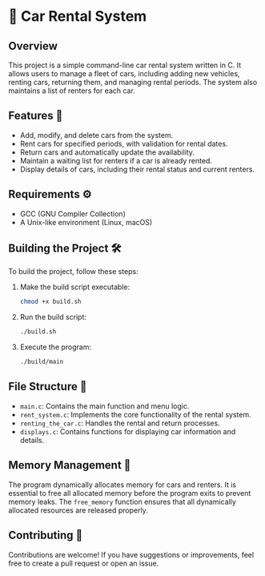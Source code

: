 # 🚗 Car Rental System

## Overview

This project is a simple command-line car rental system written in C. It allows users to manage a fleet of cars, including adding new vehicles, renting cars, returning them, and managing rental periods. The system also maintains a list of renters for each car.

## Features 🌟

- Add, modify, and delete cars from the system.
- Rent cars for specified periods, with validation for rental dates.
- Return cars and automatically update the availability.
- Maintain a waiting list for renters if a car is already rented.
- Display details of cars, including their rental status and current renters.

## Requirements ⚙️

- GCC (GNU Compiler Collection)
- A Unix-like environment (Linux, macOS)

## Building the Project 🛠️

To build the project, follow these steps:

1. Make the build script executable:
   ```bash
   chmod +x build.sh
2. Run the build script:
    ```bash
    ./build.sh
3. Execute the program:
    ```bash
    ./build/main

## File Structure 📁

- `main.c`: Contains the main function and menu logic.
- `rent_system.c`: Implements the core functionality of the rental system.
- `renting_the_car.c`: Handles the rental and return processes.
- `displays.c`: Contains functions for displaying car information and details.

## Memory Management 💾

The program dynamically allocates memory for cars and renters. It is essential to free all allocated memory before the program exits to prevent memory leaks. The `free_memory` function ensures that all dynamically allocated resources are released properly.

## Contributing 🤝

Contributions are welcome! If you have suggestions or improvements, feel free to create a pull request or open an issue.
